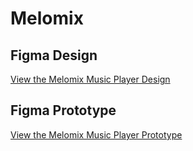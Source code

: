 # Melomix
## Figma Design
[View the Melomix Music Player Design](https://www.figma.com/design/ci7OQsodlWab6SsChu8Udq/Melomix-Music-Player?node-id=0-1&t=KRFekWazXPpmab8D-1)

## Figma Prototype
[View the Melomix Music Player Prototype](https://www.figma.com/proto/ci7OQsodlWab6SsChu8Udq/Melomix-Music-Player?node-id=0-1&t=KRFekWazXPpmab8D-1)
